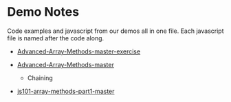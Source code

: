 # Demo Notes

Code examples and javascript from our demos all in one file.
Each javascript file is named after the code along.



- [Advanced-Array-Methods-master-exercise](../demoNotes/Advanced-Array-Methods-master-exercise.js)

- [Advanced-Array-Methods-master](../demoNotes/Advanced-Array-Methods-master.js)
	- Chaining

- [js101-array-methods-part1-master](../demoNotes/js101-array-methods-part1-master.js)

